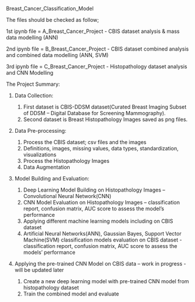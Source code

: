 Breast_Cancer_Classification_Model

The files should be checked as follow;

1st ipynb file = A_Breast_Cancer_Project - CBIS dataset analysis & mass data modelling (ANN)

2nd ipynb file = B_Breast_Cancer_Project - CBIS dataset combined analysis and combined data modelling (ANN, SVM)

3rd ipynb file = C_Breast_Cancer_Project - Histopathology dataset analysis and CNN Modelling

The Project Summary:
1. Data Collection:
    1. First dataset is CBIS-DDSM dataset(Curated Breast Imaging Subset of DDSM – Digital Database for Screening Mammography).
    2. Second dataset is Breast Histopathology Images saved as png files.  

2. Data Pre-processing:
   1. Process the CBIS dataset; csv files and the images
   2. Definitions, images, missing values, data types, standardization, visualizations
   3. Process the Histopathology Images
   4. Data Augmentation
  
3. Model Building and Evaluation:
    1. Deep Learning Model Building on Histopathology Images – Convolutional Neural Network(CNN)
    2. CNN Model Evaluation on Histopathology Images – classification report, confusion matrix, AUC score to assess the model’s performance
    3. Applying different machine learning models including on CBIS dataset 
    4. Artificial Neural Networks(ANN), Gaussian Bayes, Support Vector Machine(SVM) classification models evaluation on CBIS dataset - classification report, confusion matrix, AUC score to assess the models’ performance

4. Applying the pre-trained CNN Model on CBIS data – work in progress - will be updated later
    1. Create a new deep learning model with pre-trained CNN model from histopathology dataset
    2. Train the combined model and evaluate




